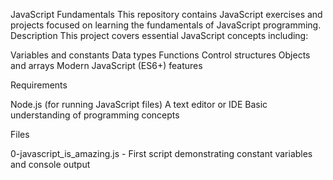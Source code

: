 JavaScript Fundamentals
This repository contains JavaScript exercises and projects focused on learning the fundamentals of JavaScript programming.
Description
This project covers essential JavaScript concepts including:

Variables and constants
Data types
Functions
Control structures
Objects and arrays
Modern JavaScript (ES6+) features

Requirements

Node.js (for running JavaScript files)
A text editor or IDE
Basic understanding of programming concepts

Files

0-javascript_is_amazing.js - First script demonstrating constant variables and console output
